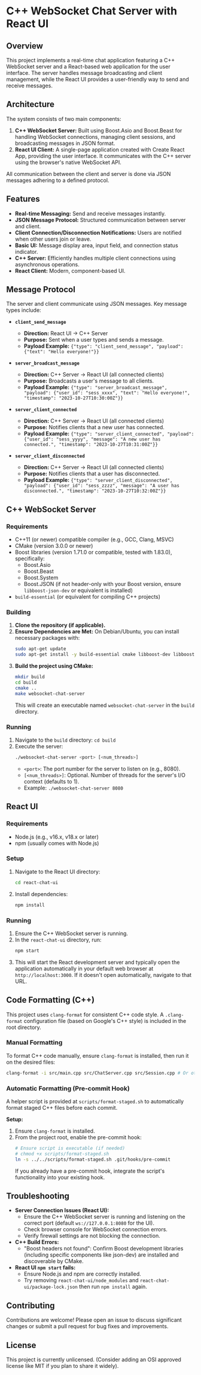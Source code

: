 # C++ WebSocket Chat Server with React UI

## Overview
This project implements a real-time chat application featuring a C++ WebSocket server and a React-based web application for the user interface. The server handles message broadcasting and client management, while the React UI provides a user-friendly way to send and receive messages.

## Architecture
The system consists of two main components:
1.  **C++ WebSocket Server:** Built using Boost.Asio and Boost.Beast for handling WebSocket connections, managing client sessions, and broadcasting messages in JSON format.
2.  **React UI Client:** A single-page application created with Create React App, providing the user interface. It communicates with the C++ server using the browser's native WebSocket API.

All communication between the client and server is done via JSON messages adhering to a defined protocol.

## Features
*   **Real-time Messaging:** Send and receive messages instantly.
*   **JSON Message Protocol:** Structured communication between server and client.
*   **Client Connection/Disconnection Notifications:** Users are notified when other users join or leave.
*   **Basic UI:** Message display area, input field, and connection status indicator.
*   **C++ Server:** Efficiently handles multiple client connections using asynchronous operations.
*   **React Client:** Modern, component-based UI.

## Message Protocol
The server and client communicate using JSON messages. Key message types include:

*   **`client_send_message`**
    *   **Direction:** React UI -> C++ Server
    *   **Purpose:** Sent when a user types and sends a message.
    *   **Payload Example:** `{"type": "client_send_message", "payload": {"text": "Hello everyone!"}}`

*   **`server_broadcast_message`**
    *   **Direction:** C++ Server -> React UI (all connected clients)
    *   **Purpose:** Broadcasts a user's message to all clients.
    *   **Payload Example:** `{"type": "server_broadcast_message", "payload": {"user_id": "sess_xxxx", "text": "Hello everyone!", "timestamp": "2023-10-27T10:30:00Z"}}`

*   **`server_client_connected`**
    *   **Direction:** C++ Server -> React UI (all connected clients)
    *   **Purpose:** Notifies clients that a new user has connected.
    *   **Payload Example:** `{"type": "server_client_connected", "payload": {"user_id": "sess_yyyy", "message": "A new user has connected.", "timestamp": "2023-10-27T10:31:00Z"}}`

*   **`server_client_disconnected`**
    *   **Direction:** C++ Server -> React UI (all connected clients)
    *   **Purpose:** Notifies clients that a user has disconnected.
    *   **Payload Example:** `{"type": "server_client_disconnected", "payload": {"user_id": "sess_zzzz", "message": "A user has disconnected.", "timestamp": "2023-10-27T10:32:00Z"}}`

## C++ WebSocket Server

### Requirements
*   C++11 (or newer) compatible compiler (e.g., GCC, Clang, MSVC)
*   CMake (version 3.0.0 or newer)
*   Boost libraries (version 1.71.0 or compatible, tested with 1.83.0), specifically:
    *   Boost.Asio
    *   Boost.Beast
    *   Boost.System
    *   Boost.JSON (if not header-only with your Boost version, ensure `libboost-json-dev` or equivalent is installed)
*   `build-essential` (or equivalent for compiling C++ projects)

### Building
1.  **Clone the repository (if applicable).**
2.  **Ensure Dependencies are Met:**
    On Debian/Ubuntu, you can install necessary packages with:
    ```bash
    sudo apt-get update
    sudo apt-get install -y build-essential cmake libboost-dev libboost-system-dev libboost-thread-dev libboost-json-dev
    ```
3.  **Build the project using CMake:**
    ```bash
    mkdir build
    cd build
    cmake ..
    make websocket-chat-server
    ```
    This will create an executable named `websocket-chat-server` in the `build` directory.

### Running
1.  Navigate to the `build` directory: `cd build`
2.  Execute the server:
    ```bash
    ./websocket-chat-server <port> [<num_threads>]
    ```
    -   `<port>`: The port number for the server to listen on (e.g., 8080).
    -   `[<num_threads>]`: Optional. Number of threads for the server's I/O context (defaults to 1).
    -   Example: `./websocket-chat-server 8080`

## React UI

### Requirements
*   Node.js (e.g., v16.x, v18.x or later)
*   npm (usually comes with Node.js)

### Setup
1.  Navigate to the React UI directory:
    ```bash
    cd react-chat-ui
    ```
2.  Install dependencies:
    ```bash
    npm install
    ```

### Running
1.  Ensure the C++ WebSocket server is running.
2.  In the `react-chat-ui` directory, run:
    ```bash
    npm start
    ```
3.  This will start the React development server and typically open the application automatically in your default web browser at `http://localhost:3000`. If it doesn't open automatically, navigate to that URL.

## Code Formatting (C++)

This project uses `clang-format` for consistent C++ code style. A `.clang-format` configuration file (based on Google's C++ style) is included in the root directory.

### Manual Formatting
To format C++ code manually, ensure `clang-format` is installed, then run it on the desired files:
```bash
clang-format -i src/main.cpp src/ChatServer.cpp src/Session.cpp # Or other .cpp/.hpp files
```

### Automatic Formatting (Pre-commit Hook)
A helper script is provided at `scripts/format-staged.sh` to automatically format staged C++ files before each commit.

**Setup:**
1.  Ensure `clang-format` is installed.
2.  From the project root, enable the pre-commit hook:
    ```bash
    # Ensure script is executable (if needed)
    # chmod +x scripts/format-staged.sh
    ln -s ../../scripts/format-staged.sh .git/hooks/pre-commit
    ```
    If you already have a pre-commit hook, integrate the script's functionality into your existing hook.

## Troubleshooting
*   **Server Connection Issues (React UI):**
    *   Ensure the C++ WebSocket server is running and listening on the correct port (default `ws://127.0.0.1:8080` for the UI).
    *   Check browser console for WebSocket connection errors.
    *   Verify firewall settings are not blocking the connection.
*   **C++ Build Errors:**
    *   "Boost headers not found": Confirm Boost development libraries (including specific components like json-dev) are installed and discoverable by CMake.
*   **React UI `npm start` fails:**
    *   Ensure Node.js and npm are correctly installed.
    *   Try removing `react-chat-ui/node_modules` and `react-chat-ui/package-lock.json` then run `npm install` again.

## Contributing
Contributions are welcome! Please open an issue to discuss significant changes or submit a pull request for bug fixes and improvements.

## License
This project is currently unlicensed. (Consider adding an OSI approved license like MIT if you plan to share it widely).

